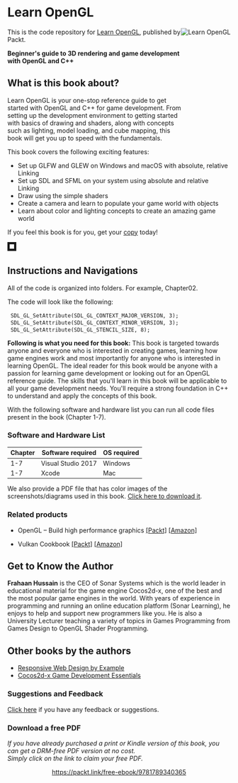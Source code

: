 # Learn OpenGL

<a href="https://www.packtpub.com/game-development/learn-opengl?utm_source=github&utm_medium=repository&utm_campaign=9781789340365"><img src="https://www.packtpub.com/sites/default/files/B11259.png" alt="Learn OpenGL" height="256px" align="right"></a>

This is the code repository for [Learn OpenGL](https://www.packtpub.com/game-development/learn-opengl?utm_source=github&utm_medium=repository&utm_campaign=9781789340365), published by Packt.

**Beginner's guide to 3D rendering and game development with OpenGL and C++**

## What is this book about?
Learn OpenGL is your one-stop reference guide to get started with OpenGL and C++ for game development. From setting up the development environment to getting started with basics of drawing and shaders, along with concepts such as lighting, model loading, and cube mapping, this book will get you up to speed with the fundamentals.

This book covers the following exciting features:
* Set up GLFW and GLEW on Windows and macOS with absolute, relative Linking
* Set up SDL and SFML on your system using absolute and relative Linking
* Draw using the simple shaders
* Create a camera and learn to populate your game world with objects
* Learn about color and lighting concepts to create an amazing game world


If you feel this book is for you, get your [copy](https://www.amazon.com/dp/1789340365) today!

<a href="https://www.packtpub.com/?utm_source=github&utm_medium=banner&utm_campaign=GitHubBanner"><img src="https://raw.githubusercontent.com/PacktPublishing/GitHub/master/GitHub.png" 
alt="https://www.packtpub.com/" border="5" /></a>


## Instructions and Navigations
All of the code is organized into folders. For example, Chapter02.

The code will look like the following:
```
 SDL_GL_SetAttribute(SDL_GL_CONTEXT_MAJOR_VERSION, 3);
 SDL_GL_SetAttribute(SDL_GL_CONTEXT_MINOR_VERSION, 3);
 SDL_GL_SetAttribute(SDL_GL_STENCIL_SIZE, 8);
```

**Following is what you need for this book:**
This book is targeted towards anyone and everyone who is interested in creating games, learning how game engines work and most importantly for anyone who is interested in learning OpenGL. The ideal reader for this book would be anyone with a passion for learning game development or looking out for an OpenGL reference guide. The skills that you'll learn in this book will be applicable to all your game development needs. You'll require a strong foundation in C++ to understand and apply the concepts of this book. 

With the following software and hardware list you can run all code files present in the book (Chapter 1-7).

### Software and Hardware List

| Chapter  | Software required                   | OS required                        |
| -------- | ------------------------------------| -----------------------------------|
| 1-7        | Visual Studio 2017                  | Windows  |
| 1-7        | Xcode                               | Mac      |

We also provide a PDF file that has color images of the screenshots/diagrams used in this book. [Click here to download it](https://www.packtpub.com/sites/default/files/downloads/LearnOpenGL_ColorImages.pdf).

### Related products
* OpenGL – Build high performance graphics [[Packt]](https://www.packtpub.com/application-development/opengl-–-build-high-performance-graphics?utm_source=github&utm_medium=repository&utm_campaign=9781788296724) [[Amazon]](https://www.amazon.com/dp/B07124RCBT)

* Vulkan Cookbook [[Packt]](https://www.packtpub.com/game-development/vulkan-cookbook?utm_source=github&utm_medium=repository&utm_campaign=9781786468154) [[Amazon]](https://www.amazon.com/dp/1786468158)

## Get to Know the Author
**Frahaan Hussain** is the CEO of Sonar Systems which is the world leader in educational material for the game engine Cocos2d-x, one of the best and the most popular game engines in the world. With years of experience in programming and running an online education platform (Sonar Learning), he enjoys to help and support new programmers like you. 
He is also a University Lecturer teaching a variety of topics in Games Programming from Games Design to OpenGL Shader Programming.


## Other books by the authors
* [Responsive Web Design by Example](https://www.packtpub.com/web-development/responsive-web-design-example?utm_source=github&utm_medium=repository&utm_campaign=9781787287068)
* [Cocos2d-x Game Development Essentials](https://www.packtpub.com/game-development/cocos2d-x-game-development-essentials?utm_source=github&utm_medium=repository&utm_campaign=9781783987863)

### Suggestions and Feedback
[Click here](https://docs.google.com/forms/d/e/1FAIpQLSdy7dATC6QmEL81FIUuymZ0Wy9vH1jHkvpY57OiMeKGqib_Ow/viewform) if you have any feedback or suggestions.
### Download a free PDF

 <i>If you have already purchased a print or Kindle version of this book, you can get a DRM-free PDF version at no cost.<br>Simply click on the link to claim your free PDF.</i>
<p align="center"> <a href="https://packt.link/free-ebook/9781789340365">https://packt.link/free-ebook/9781789340365 </a> </p>